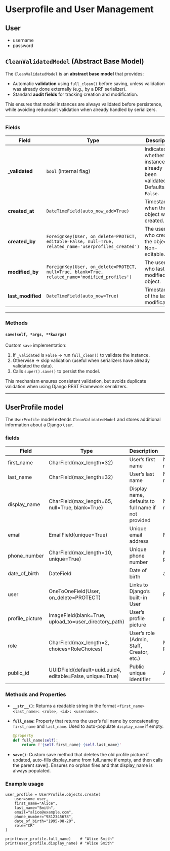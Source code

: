 # Userprofile and User Management
## User
- username
- password

## `CleanValidatedModel` (Abstract Base Model)

The `CleanValidatedModel` is an **abstract base model** that provides:  
- Automatic **validation** using `full_clean()` before saving, unless validation was already done externally (e.g., by a DRF serializer).  
- Standard **audit fields** for tracking creation and modification.  

This ensures that model instances are always validated before persistence, while avoiding redundant validation when already handled by serializers.

---

### Fields

| Field | Type | Description |
|-------|------|-------------|
| **_validated** | `bool` (internal flag) | Indicates whether the instance has already been validated. Defaults to `False`. |
| **created_at** | `DateTimeField(auto_now_add=True)` | Timestamp when the object was created. |
| **created_by** | `ForeignKey(User, on_delete=PROTECT, editable=False, null=True, related_name='userprofiles_created')` | The user who created the object. Non-editable. |
| **modified_by** | `ForeignKey(User, on_delete=PROTECT, null=True, blank=True, related_name='modified_profiles')` | The user who last modified the object. |
| **last_modified** | `DateTimeField(auto_now=True)` | Timestamp of the last modification. |

---

### Methods

#### `save(self, *args, **kwargs)`
Custom `save` implementation:  
1. If `_validated` is `False` → run `full_clean()` to validate the instance.  
2. Otherwise → skip validation (useful when serializers have already validated the data).  
3. Calls `super().save()` to persist the model.  

This mechanism ensures consistent validation, but avoids duplicate validation when using Django REST Framework serializers.

---

## UserProfile model
The `UserProfile` model extends `CleanValidatedModel` and stores additional information about a Django `User`.

### fields

| Field | Type | Description | Validation |
|-------|------|-------------|------------|
| first_name | CharField(max_length=32) | User’s first name | No whitespace, name_validator |
| last_name | CharField(max_length=32) | User’s last name | No whitespace, name_validator |
| display_name | CharField(max_length=65, null=True, blank=True) | Display name, defaults to full name if not provided | No whitespace, name_validator |
| email | EmailField(unique=True) | Unique email address | No whitespace |
| phone_number | CharField(max_length=10, unique=True) | Unique phone number | No whitespace, phone_number_validator |
| date_of_birth | DateField | Date of birth | age_validator |
| user | OneToOneField(User, on_delete=PROTECT) | Links to Django’s built-in User | Protected from deletion |
| profile_picture | ImageField(blank=True, upload_to=user_directory_path) | User’s profile picture | profile_picture_validator |
| role | CharField(max_length=2, choices=RoleChoices) | User’s role (Admin, Staff, Creator, etc.) | Must be from RoleChoices |
| public_id | UUIDField(default=uuid.uuid4, editable=False, unique=True) | Public unique identifier | Auto-generated |

### Methods and Properties

- **`__str__()`**: Returns a readable string in the format `<first_name> <last_name>: <role>, <id>: <username>`.

- **`full_name`**: Property that returns the user’s full name by concatenating `first_name` and `last_name`. Used to auto-populate `display_name` if empty.  
  ```python
  @property
  def full_name(self):
      return f'{self.first_name} {self.last_name}'

- **`save()`**: Custom save method that deletes the old profile picture if updated, auto-fills display_name from full_name if empty, and then calls the parent save(). Ensures no orphan files and that display_name is always populated.

### Example usage
```
user_profile = UserProfile.objects.create(
    user=some_user,
    first_name="Alice",
    last_name="Smith",
    email="alice@example.com",
    phone_number="9812345678",
    date_of_birth="1995-08-20",
    role="CR"
)

print(user_profile.full_name)    # "Alice Smith"
print(user_profile.display_name) # "Alice Smith"

```

